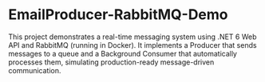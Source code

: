 # EmailProducer-RabbitMQ-Demo
This project demonstrates a real-time messaging system using .NET 6 Web API and RabbitMQ (running in Docker). It implements a Producer that sends messages to a queue and a Background Consumer that automatically processes them, simulating production-ready message-driven communication.
